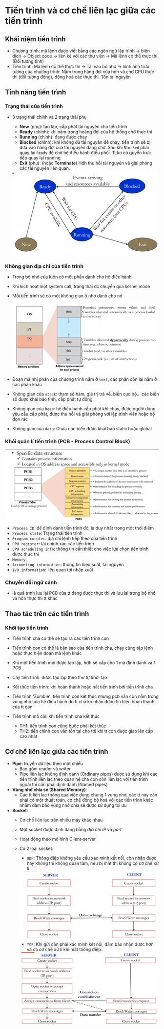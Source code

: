 # Tiến trình và cơ chế liên lạc giữa các tiến trình

## Khái niệm tiến trình
- Chương trình: mã lệnh được viết bằng các ngôn ngữ lặp trình &rarr; biên dịch &rarr; Object code &rarr; liên kế với các thư viện &rarr; Mã lệnh có thể thực thi (Đối tượng tĩnh)
- Tiến trình:  Mã lệnh có thể thực thi &rarr; Tải vào bộ nhớ &rarr; hình ảnh trừu tượng của chương trình: Nằm trong hàng đợi của hdh và chờ CPU thực thi (đối tượng động), động hoá các thực thi. Tốn tài nguyên


## Tính năng tiến trình

### Trạng thái của tiến trình
- 3 trạng thái chính và 2 trạng thái phụ
    - **New** (phụ): tạo lập, cấp phát tài nguyên cho tiến trình
    - **Ready** (chính): khi nằm trong hoàng đợi của hệ thống chờ thực thi
    - **Running** (chính): đang được chạy
    - **Blocked** (chính): khi không đủ tài nguyên để chạy, tiến trình sẽ bị đưa vào hàng đợi của tài nguyên đang chờ. Sau khi `Blocked` phải quay lại `Ready` để chờ hệ điều hành điều phối. Tt ko có quyền trực tiếp quay lại running
    - **Exit** (phụ): (hoặc **Terminate**) Hdh thu hồi tài nguyên và giải phóng các tài nguyên liên quan.

    <img src="w2img/process_state.png" title="Các trạng thái của tiến trình">

### Không gian địa chỉ của tiến trình
- Trong bộ nhớ của luôn có một phần dành cho hệ điều hành
- Khi kích hoạt một system call, trạng thái đc chuyển qua kernel mode
- Mỗi tiến trình sẽ có một không gian ô nhớ dành cho nó

    <img src="w2img/address_space.png" title="Không gian địa chỉ của tiến trình">

- Đoạn mã nhị phân của chương trình nằm ở `text`, các phần còn lại nằm ở các phần khác
- Không gian của `stack`: tham số hàm, giá trị trả về, biến cục bộ... các biến số được khai báo tĩnh, cấp phát tự động
- Không gian của `heap`: hệ điều hành cấp phát khi chạy, được người dùng yêu cầu cấp phát, được thu hồi và giải phóng với lập trình viên hoặc bộ dọn rác
- Không gian của `data`: Chứa các biến được khai báo static hoặc global


### Khối quản lí tiến trình (PCB - Process Control Block)

<img src="w2img/pcb.png" title="Khối quản lí tiến trình">

- `Process ID`: để định danh tiến trình đó, là duy nhất trong một thời điểm
- `Process state`: Trạng thái tiến trình
- `Program counter`: địa chỉ lệnh tiếp theo của tiến trình
- `CPU register`: tải chính xác các tiến trình 
- `CPU scheduling info`:  thông tin cần thiết cho việc lựa chọn tiến trình được thực thi
- `Memory`:
- `Accounting information`: thông tin hiệu suất, tài nguyên
- `I/O information`: liên quan tới nhập xuất

### Chuyển đổi ngữ cảnh
- là quá trình lưu lại PCB của tt đang được thực thi và lưu lại trong bộ nhớ và hđh thực thi tt khác

## Thao tác trên các tiến trình
### Khởi tạo tiến trình
- Tiến trình cha có thể sẽ tạo ra các tiến trình con
- Tiến trình con có thể là bản sao của tiến trình cha, chạy cùng tập lệnh hoặc thực hiện đoạn mã lệnh khác
- Khi một tiến trình mới được tạo lập, hdh sẽ cấp cho 1 mã định danh và 1 PCB

- Cây tiến trình: được tạo lập theo thứ tự khởi tạo

- Kết thúc tiến trình: khi hoàn thành hoặc nắt tiến trình bới tiến trình cha

- Tiến trình 'Zombie': tiến trình con kết thúc nhưng pcb vẫn còn nằm trong vùng nhớ của hệ điều hành do tt cha ko nhận được tín hiệu hoàn thành của tt con

- Tiến trình mồ côi: khi tiến trình cha kết thúc
    - TH1: tiến trình con cũng buộc phải kết thúc
    - TH2: tiến chình con vẫn tồn tại cho tới khi tt con được giao lên cấp cao nhất

## Cơ chế liên lạc giữa các tiến trình
- **Pipe**: truyền dữ liệu theo một chiều 
    - Bao gồm reader và writer 
    - Pipe liên lạc không định danh (Ordinary pipes) được sử dụng khi các tiến trình liên lạc theo quan hệ cha con còn liên lạc với tiến trình ngoài thì cần phải định danh (Named pipes)
- **Vùng nhớ chia sẻ (Shared Memory)**: 
    - Các tt liên lạc thông qua việc dùng chung 1 vùng nhớ, các tt này cần phải có một thuật toán, cơ chế đồng bộ hoá với các tiến trình khác nhằm đảm bảo vùng nhớ chia sẻ được sử dụng tối ưu
- **Socket**:
    - Cơ chế liên lạc trên nhiều máy khác nhau
    - Một socket được định dang bằng *địa chỉ IP* và *port*
    - Hoạt động theo mô hình Client-server
    - Có 2 loại socket:
        - `UDP`: Thông điệp không yêu cầu xác minh kết nối, còn nhận được hay không thì không quan tâm, nếu bị mất thì không có cơ chế xử lí

        <img src="w2img/udp_socket.png" title="Connectionless (UDP socket)">

        - `TCP`: Khi gửi cần phải xác minh kết nối, đảm bảo nhận được hơn và có cơ chế xử lí khi mất thông điệp.

        <img src="w2img/tcp_socket.png" title="Connection-oriented (TCP) socket">
